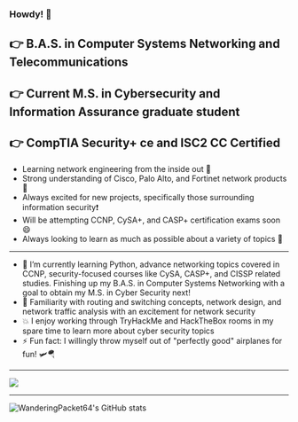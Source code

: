 ### Howdy! 🤠

## 👉 B.A.S. in Computer Systems Networking and Telecommunications
## 👉 Current M.S. in Cybersecurity and Information Assurance graduate student
## 👉 CompTIA Security+ ce and ISC2 CC Certified

- Learning network engineering from the inside out 📖
- Strong understanding of Cisco, Palo Alto, and Fortinet network products 🤯
- Always excited for new projects, specifically those surrounding information security❗
- Will be attempting CCNP, CySA+, and CASP+ certification exams soon 😄
- Always looking to learn as much as possible about a variety of topics 🙂

---

- 🌱 I’m currently learning Python, advance networking topics covered in CCNP, security-focused courses like CySA, CASP+, and CISSP related studies. Finishing up my B.A.S. in Computer Systems Networking with a goal to obtain my M.S. in Cyber Security next!
- 💬 Familiarity with routing and switching concepts, network design, and network traffic analysis with an excitement for network security
- 💥 I enjoy working through TryHackMe and HackTheBox rooms in my spare time to learn more about cyber security topics
- ⚡ Fun fact: I willingly throw myself out of "perfectly good" airplanes for fun! 🛩️🪂

---

<img src="https://tryhackme-badges.s3.amazonaws.com/WanderingPacket.png" />

---

![WanderingPacket64's GitHub stats](https://github-readme-stats.vercel.app/api?username=WanderingPacket64&theme=dark&show_icons=true)
